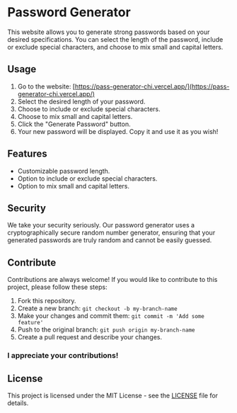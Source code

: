 # Password Generator

This website allows you to generate strong passwords based on your desired specifications. You can select the length of the password, include or exclude special characters, and choose to mix small and capital letters.

## Usage

1. Go to the website: [https://pass-generator-chi.vercel.app/](https://pass-generator-chi.vercel.app/)
2. Select the desired length of your password.
3. Choose to include or exclude special characters.
4. Choose to mix small and capital letters.
5. Click the "Generate Password" button.
6. Your new password will be displayed. Copy it and use it as you wish!

## Features

- Customizable password length.
- Option to include or exclude special characters.
- Option to mix small and capital letters.

## Security

We take your security seriously. Our password generator uses a cryptographically secure random number generator, ensuring that your generated passwords are truly random and cannot be easily guessed.

## Contribute

Contributions are always welcome! If you would like to contribute to this project, please follow these steps:

1. Fork this repository.
2. Create a new branch: `git checkout -b my-branch-name`
3. Make your changes and commit them: `git commit -m 'Add some feature'`
4. Push to the original branch: `git push origin my-branch-name`
5. Create a pull request and describe your changes.

### I appreciate your contributions!

## License

This project is licensed under the MIT License - see the [LICENSE](LICENSE) file for details.
